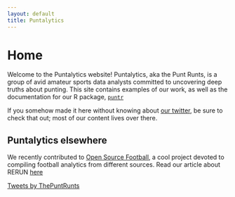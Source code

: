 ```yaml
---
layout: default
title: Puntalytics
---
```

# Home

Welcome to the Puntalytics website! Puntalytics, aka the Punt Runts, is a group of avid amateur sports data analysts committed to uncovering deep truths about punting. This site contains examples of our work, as well as the documentation for our R package, [`puntr`](https://puntalytics.github.io/puntr/)
  
If you somehow made it here without knowing about [our twitter](https://twitter.com/ThePuntRunts), be sure to check that out; most of our content lives over there.
  
## Puntalytics elsewhere
We recently contributed to [Open Source Football](https://www.opensourcefootball.com/), a cool project devoted to compiling football analytics from different sources. Read our article about RERUN [here](https://www.opensourcefootball.com/posts/2020-08-21-rerun-exonerating-punters-for-large-returns/)
  
<a class="twitter-timeline" data-width="500" data-height="600" data-theme="dark" href="https://twitter.com/ThePuntRunts?ref_src=twsrc%5Etfw">Tweets by ThePuntRunts</a> <script async src="https://platform.twitter.com/widgets.js" charset="utf-8"></script>
